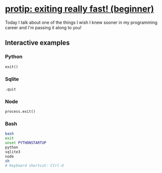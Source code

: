 # [protip: exiting really fast! (beginner)](https://youtu.be/yLdxwugv4qM)

Today I talk about one of the things I wish I knew sooner in my programming career and I'm passing it along to you!

## Interactive examples

### Python

```python
exit()
```

### Sqlite

```console
.quit
```

### Node

```console
process.exit()
```

### Bash

```bash
bash
exit
unset PYTHONSTARTUP
python
sqlite3
node
sh
# Keyboard shortcut: Ctrl-d
```
